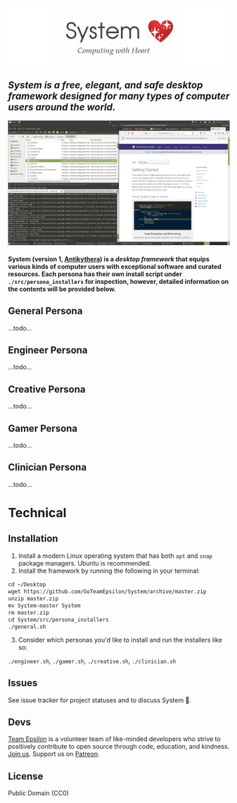 ![IMG](./src/assets/logo.png)

## _System is a free, elegant, and safe desktop framework designed for many types of computer users around the world._

![IMG](./screens.gif)

#### System (version 1, [Antikythera](https://en.wikipedia.org/wiki/Antikythera_mechanism))  is a _desktop framework_ that equips various kinds of computer users with exceptional software and curated resources. Each persona has their own install script under `./src/persona_installers` for inspection, however, detailed information on the contents will be provided below.

## General Persona
...todo...

## Engineer Persona
...todo...

## Creative Persona
...todo...

## Gamer Persona
...todo...

## Clinician Persona
...todo...

# Technical

## Installation

1. Install a modern Linux operating system that has both `apt` and `snap` package managers. Ubuntu is recommended.
2. Install the framework by running the following in your terminal:

```
cd ~/Desktop
wget https://github.com/GoTeamEpsilon/System/archive/master.zip
unzip master.zip
mv System-master System
rm master.zip
cd System/src/persona_installers
./general.sh
```

3. Consider which personas you'd like to install and run the installers like so:

`./engineer.sh`, `./gamer.sh`, `./creative.sh`, `./clinician.sh`


## Issues

See issue tracker for project statuses and to discuss System 💖.


## Devs

[Team Epsilon](https://github.com/GoTeamEpsilon/purpose) is a volunteer team of like-minded developers who strive to positively contribute to open source through code, education, and kindness. [Join us](https://github.com/GoTeamEpsilon/purpose/issues/new). Support us on [Patreon](https://www.patreon.com/matthewvi).


## License

Public Domain (CC0)
